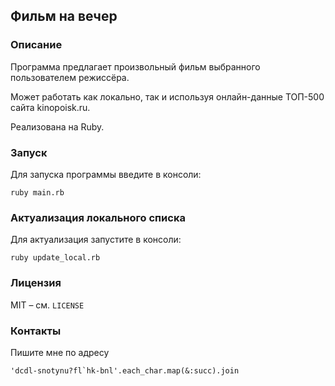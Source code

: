 ## Фильм на вечер

### Описание

Программа предлагает произвольный фильм выбранного пользователем режиссёра.

Может работать как локально, так и используя онлайн-данные ТОП-500 сайта kinopoisk.ru.

Реализована на Ruby. 

### Запуск

Для запуска программы введите в консоли:

```
ruby main.rb
```

### Актуализация локального списка

Для актуализация запустите в консоли:

```
ruby update_local.rb
```

### Лицензия

MIT – см. `LICENSE`

### Контакты

Пишите мне по адресу

```
'dcdl-snotynu?fl`hk-bnl'.each_char.map(&:succ).join
```
